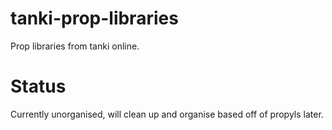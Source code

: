 # tanki-prop-libraries
Prop libraries from tanki online.

# Status
Currently unorganised, will clean up and organise based off of propyls later.
